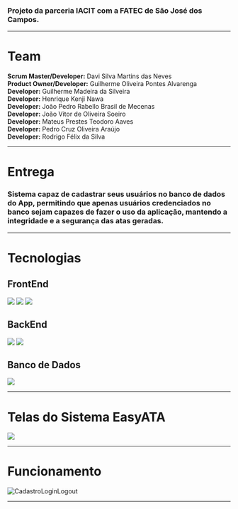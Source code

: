 ### Projeto da parceria IACIT com a FATEC de São José dos Campos. 

<hr>

# Team  
**Scrum Master/Developer:** Davi Silva Martins das Neves  
**Product Owner/Developer:** Guilherme Oliveira Pontes Alvarenga  
**Developer:** Guilherme Madeira da Silveira  
**Developer:** Henrique Kenji Nawa  
**Developer:** João Pedro Rabello Brasil de Mecenas</br>
**Developer:** João Vitor de Oliveira Soeiro</br>
**Developer:** Mateus Prestes Teodoro Aaves</br>
**Developer:** Pedro Cruz Oliveira Araújo</br>
**Developer:** Rodrigo Félix da Silva  

<hr>

# Entrega

### Sistema capaz de cadastrar seus usuários no banco de dados do App, permitindo que apenas usuários credenciados no banco sejam capazes de fazer o uso da aplicação, mantendo a integridade e a segurança das atas geradas.

<hr>

# Tecnologias
## FrontEnd

<img src="https://img.shields.io/badge/HTML5-E34F26?style=for-the-badge&logo=html5&logoColor=white"> <img src="https://img.shields.io/badge/CSS3-1572B6?style=for-the-badge&logo=css3&logoColor=white"> <img src="https://img.shields.io/badge/JavaScript-F7DF1E?style=for-the-badge&logo=javascript&logoColor=black"> 

## BackEnd

<img src="https://img.shields.io/badge/Spring-6DB33F?style=for-the-badge&logo=spring&logoColor=white"> <img src="https://img.shields.io/badge/Java-ED8B00?style=for-the-badge&logo=java&logoColor=white">

## Banco de Dados 

<img src="https://img.shields.io/badge/MySQL-00000F?style=for-the-badge&logo=mysql&logoColor=white">
<hr>

# Telas do Sistema EasyATA

<img src= "https://github.com/DaviNeves0/EasyATA/blob/main/Documentação/Telas.png"> 

<hr>

# Funcionamento 

![CadastroLoginLogout](https://user-images.githubusercontent.com/56441534/112773796-cd673600-900d-11eb-86d1-fc077a504b77.gif)

<hr>

